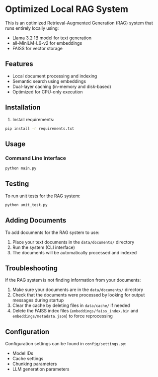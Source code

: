 # Optimized Local RAG System

This is an optimized Retrieval-Augmented Generation (RAG) system that runs entirely locally using:
- Llama 3.2 1B model for text generation
- all-MiniLM-L6-v2 for embeddings
- FAISS for vector storage

## Features
- Local document processing and indexing
- Semantic search using embeddings
- Dual-layer caching (in-memory and disk-based)
- Optimized for CPU-only execution

## Installation

1. Install requirements:
```bash
pip install -r requirements.txt
```

## Usage

### Command Line Interface
```bash
python main.py
```

## Testing

To run unit tests for the RAG system:
```bash
python unit_test.py
```

## Adding Documents

To add documents for the RAG system to use:
1. Place your text documents in the `data/documents/` directory
2. Run the system (CLI interface)
3. The documents will be automatically processed and indexed

## Troubleshooting

If the RAG system is not finding information from your documents:
1. Make sure your documents are in the `data/documents/` directory
2. Check that the documents were processed by looking for output messages during startup
3. Clear the cache by deleting files in `data/cache/` if needed
4. Delete the FAISS index files (`embeddings/faiss_index.bin` and `embeddings/metadata.json`) to force reprocessing

## Configuration

Configuration settings can be found in `config/settings.py`:
- Model IDs
- Cache settings
- Chunking parameters
- LLM generation parameters